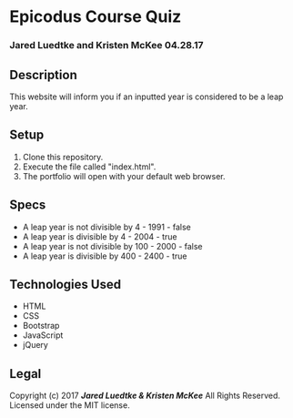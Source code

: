 # Epicodus Course Quiz
### Jared Luedtke and Kristen McKee 04.28.17

## Description
This website will inform you if an inputted year is considered to be a leap year.
## Setup
1. Clone this repository.
2. Execute the file called "index.html".
3. The portfolio will open with your default web browser.

## Specs
* A leap year is not divisible by 4 - 1991 - false
* A leap year is divisible by 4 - 2004 - true
* A leap year is not divisible by 100 - 2000 - false
* A leap year is divisible by 400 - 2400 - true

## Technologies Used
* HTML
* CSS
* Bootstrap
* JavaScript
* jQuery

## Legal
Copyright (c) 2017 **_Jared Luedtke & Kristen McKee_** All Rights Reserved.
Licensed under the MIT license.
